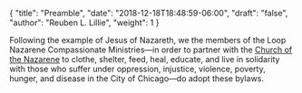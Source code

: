 {
	"title": "Preamble",
	"date": "2018-12-18T18:48:59-06:00",
	"draft": "false",
	"author": "Reuben L. Lillie",
	"weight": 1
}

Following the example of Jesus of Nazareth, we the members of the Loop Nazarene Compassionate Ministries—in order to partner with the [Church of the Nazarene][cotn] to clothe, shelter, feed, heal, educate, and live in solidarity with those who suffer under oppression, injustice, violence, poverty, hunger, and disease in the City of Chicago—do adopt these bylaws.

[cotn]: http://nazarene.org/

